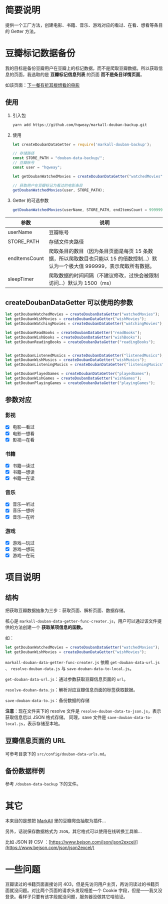 # 简要说明

提供一个工厂方法，创建电影、书籍、音乐、游戏对应的看过、在看、想看等条目的 Getter 方法。

# 豆瓣标记数据备份

我的目标是备份豆瓣用户在豆瓣上的标记数据，而不是爬取豆瓣数据。所以获取信息的页面，我选取的是 **豆瓣标记信息列表** 的页面 **而不是条目详情页面**。

如该页面：[下一餐有折耳根想看的电影](https://movie.douban.com/people/hqweay/wish?start=15&sort=time&rating=all&filter=all&mode=grid)

## 使用

1. 引入包

   ```bash
   yarn add https://github.com/hqweay/markall-douban-backup.git
   ```

2. 使用

   ```javascript
   let createDoubanDataGetter = require('markall-douban-backup');
   
   // 存储路径
   const STORE_PATH = "douban-data-backup/";
   // 豆瓣帐号
   const user = "hqweay";
   
   let getDoubanWatchedMovies = createDoubanDataGetter("watchedMovies");
   
   // 获取用户在豆瓣标记为看过的电影条目
   getDoubanWatchedMovies(user, STORE_PATH);
   ```

3. Getter 的可选参数

   ```javascript
   getDoubanWatchedMovies(userName, STORE_PATH, endItemsCount = 999999, sleepTimer = 1500) 
   ```

| 参数          | 说明                                                         |
| ------------- | ------------------------------------------------------------ |
| userName      | 豆瓣帐号                                                     |
| STORE_PATH    | 存储文件夹路径                                               |
| endItemsCount | 爬取条目的数目（因为条目页面是每页 15 条数据，所以爬取数目也只能以 15 的倍数控制...）默认为一个极大值 999999，表示爬取所有数据。 |
| sleepTimer    | 爬取数据的时间间隔（不建议修改，过快会被限制访问...）默认为 1500（ms） |

## createDoubanDataGetter 可以使用的参数

```javascript
let getDoubanWatchedMovies = createDoubanDataGetter("watchedMovies");
let getDoubanWishMovies = createDoubanDataGetter("wishMovies");
let getDoubanWatchingMovies = createDoubanDataGetter("watchingMovies");

let getDoubanReadBooks = createDoubanDataGetter("readBooks");
let getDoubanWishBooks = createDoubanDataGetter("wishBooks");
let getDoubanReadingBooks = createDoubanDataGetter("readingBooks");


let getDoubanListenedMusics = createDoubanDataGetter("listenedMusics");
let getDoubanWishMusics = createDoubanDataGetter("wishMusics");
let getDoubanListeningMusics = createDoubanDataGetter("listeningMusics");

let getDoubanPlayedGames = createDoubanDataGetter("playedGames");
let getDoubanWishGames = createDoubanDataGetter("wishGames");
let getDoubanPlayingGames = createDoubanDataGetter("playingGames");
```

## 参数对应

### 影视

- [x] 电影—看过
- [x] 电影—想看
- [x] 影视—在看

### 书籍

- [x] 书籍—读过
- [x] 书籍—想读
- [x] 书籍—在读

### 音乐

- [x] 音乐—听过
- [x] 音乐—想听
- [x] 音乐—在听

### 游戏

- [x] 游戏—玩过
- [x] 游戏—想玩
- [x] 游戏—在玩

# 项目说明

## 结构

把获取豆瓣数据抽象为三步：获取页面、解析页面、数据存储。

核心是 `markall-douban-data-getter-func-creater.js`，用户可以通过该文件提供的方法创建一个 **获取某项信息的函数。**

如：

```javascript
let getDoubanWatchedMovies = createDoubanDataGetter("watchedMovies");
let getDoubanWishMovies = createDoubanDataGetter("wishMovies");
```

`markall-douban-data-getter-func-creater.js` 依赖 `get-douban-data-url.js` 、 `resolve-douban-data.js` 与 `save-douban-data-to-local.js`。

`get-douban-data-url.js`：通过参数获取豆瓣信息页面的 `url`。

`resolve-douban-data.js`：解析对应豆瓣信息页面的标签获取数据。

`save-douban-data-to.js`：备份数据的存储

**注意**：现在文件夹下的 resolve 文件是 `resolve-douban-data-to-json.js`，表示获取信息后以 JSON 格式存储。
同理，save 文件是 `save-douban-data-to-local.js`，表示存储至本地。

## 豆瓣信息页面的 URL 

可参考目录下的 `src/config/douban-data-urls.md`。

## 备份数据样例

参考 `/douban-data-backup` 下的文件。

# 其它

本来目的是想把 [MarkAll](https://github.com/hqweay/MarkAll) 里的豆瓣爬虫抽取为插件...

另外，话说保存数据格式为 `JSON`，其它格式可以使用在线转换工具嘛...

比如 JSON 转 CSV ：[https://www.bejson.com/json/json2excel/](https://www.bejson.com/json/json2excel/)

# 一些问题

豆瓣读过的书籍页面直接访问 403，但是先访问用户主页，再访问读过的书籍页面就没问题。对比两个页面的请求头发现相差一个 Cookie 字段，但是——我又没登录。看样子只要有该字段就没问题，服务器没做其它啥验证。